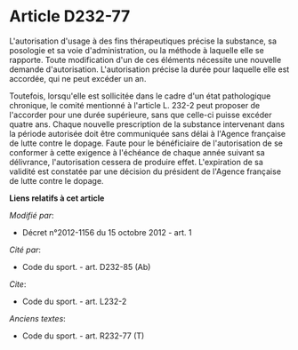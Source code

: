 # Article D232-77

L'autorisation d'usage à des fins thérapeutiques précise la substance, sa posologie et sa voie d'administration, ou la
méthode à laquelle elle se rapporte. Toute modification d'un de ces éléments nécessite une nouvelle demande d'autorisation.
L'autorisation précise la durée pour laquelle elle est accordée, qui ne peut excéder un an. 

Toutefois, lorsqu'elle est sollicitée dans le cadre d'un état pathologique chronique, le comité mentionné à l'article L.
232-2 peut proposer de l'accorder pour une durée supérieure, sans que celle-ci puisse excéder quatre ans. Chaque nouvelle
prescription de la substance intervenant dans la période autorisée doit être communiquée sans délai à l'Agence française de
lutte contre le dopage. Faute pour le bénéficiaire de l'autorisation de se conformer à cette exigence à l'échéance de chaque
année suivant sa délivrance, l'autorisation cessera de produire effet. L'expiration de sa validité est constatée par une
décision du président de l'Agence française de lutte contre le dopage.

**Liens relatifs à cet article**

_Modifié par_:

  - Décret n°2012-1156 du 15 octobre 2012 - art. 1

_Cité par_:

  - Code du sport. - art. D232-85 (Ab)

_Cite_:

  - Code du sport. - art. L232-2

_Anciens textes_:

  - Code du sport. - art. R232-77 (T)
